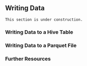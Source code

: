## Writing Data

```{warning}
This section is under construction.
```
### Writing Data to a Hive Table

### Writing Data to a Parquet File

### Further Resources

